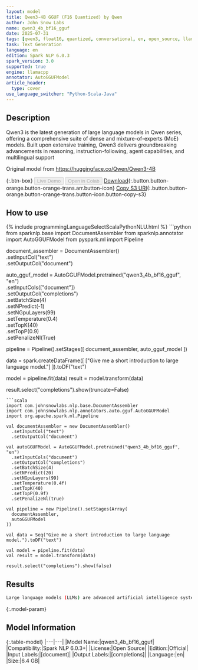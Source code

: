 ```yaml
---
layout: model
title: Qwen3-4B GGUF (F16 Quantized) by Qwen
author: John Snow Labs
name: qwen3_4b_bf16_gguf
date: 2025-07-31
tags: [qwen3, float16, quantized, conversational, en, open_source, llamacpp, gguf]
task: Text Generation
language: en
edition: Spark NLP 6.0.3
spark_version: 3.0
supported: true
engine: llamacpp
annotator: AutoGGUFModel
article_header:
  type: cover
use_language_switcher: "Python-Scala-Java"
---
```


## Description

Qwen3 is the latest generation of large language models in Qwen series, offering a comprehensive suite of dense and mixture-of-experts (MoE) models. Built upon extensive training, Qwen3 delivers groundbreaking advancements in reasoning, instruction-following, agent capabilities, and multilingual support

Original model from https://huggingface.co/Qwen/Qwen3-4B

{:.btn-box}
<button class="button button-orange" disabled>Live Demo</button>
<button class="button button-orange" disabled>Open in Colab</button>
[Download](https://s3.amazonaws.com/auxdata.johnsnowlabs.com/public/models/qwen3_4b_bf16_gguf_en_6.0.3_3.0_1753977562790.zip){:.button.button-orange.button-orange-trans.arr.button-icon}
[Copy S3 URI](s3://auxdata.johnsnowlabs.com/public/models/qwen3_4b_bf16_gguf_en_6.0.3_3.0_1753977562790.zip){:.button.button-orange.button-orange-trans.button-icon.button-copy-s3}

## How to use



<div class="tabs-box" markdown="1">
{% include programmingLanguageSelectScalaPythonNLU.html %}
```python
from sparknlp.base import DocumentAssembler
from sparknlp.annotator import AutoGGUFModel
from pyspark.ml import Pipeline

document_assembler = DocumentAssembler()\
    .setInputCol("text")\
    .setOutputCol("document")

auto_gguf_model = AutoGGUFModel.pretrained("qwen3_4b_bf16_gguf", "en") \
    .setInputCols(["document"]) \
    .setOutputCol("completions") \
    .setBatchSize(4) \
    .setNPredict(-1) \
    .setNGpuLayers(99) \
    .setTemperature(0.4) \
    .setTopK(40) \
    .setTopP(0.9) \
    .setPenalizeNl(True)

pipeline = Pipeline().setStages([
    document_assembler,
    auto_gguf_model
])

data = spark.createDataFrame([
    ["Give me a short introduction to large language model."]
]).toDF("text")

model = pipeline.fit(data)
result = model.transform(data)

result.select("completions").show(truncate=False)

```
```scala
import com.johnsnowlabs.nlp.base.DocumentAssembler
import com.johnsnowlabs.nlp.annotators.auto.gguf.AutoGGUFModel
import org.apache.spark.ml.Pipeline

val documentAssembler = new DocumentAssembler()
  .setInputCol("text")
  .setOutputCol("document")

val autoGGUFModel = AutoGGUFModel.pretrained("qwen3_4b_bf16_gguf", "en")
  .setInputCols("document")
  .setOutputCol("completions")
  .setBatchSize(4)
  .setNPredict(20)
  .setNGpuLayers(99)
  .setTemperature(0.4f)
  .setTopK(40)
  .setTopP(0.9f)
  .setPenalizeNl(true)

val pipeline = new Pipeline().setStages(Array(
  documentAssembler,
  autoGGUFModel
))

val data = Seq("Give me a short introduction to large language model.").toDF("text")

val model = pipeline.fit(data)
val result = model.transform(data)

result.select("completions").show(false)

```
</div>

## Results

```bash
Large language models (LLMs) are advanced artificial intelligence systems designed to understand and generate human-like text. Trained on vast amounts of data, they can answer questions, write essays, code, create stories, and engage in conversations. These models use deep learning algorithms to recognize patterns in language, enabling them to produce coherent and contextually relevant responses. LLMs have revolutionized fields like customer service, content creation, and research, offering powerful tools for tasks ranging from translation to creative writing. While they are highly capable, their outputs depend on the quality of their training data and the specific instructions given.
```

{:.model-param}
## Model Information

{:.table-model}
|---|---|
|Model Name:|qwen3_4b_bf16_gguf|
|Compatibility:|Spark NLP 6.0.3+|
|License:|Open Source|
|Edition:|Official|
|Input Labels:|[document]|
|Output Labels:|[completions]|
|Language:|en|
|Size:|6.4 GB|